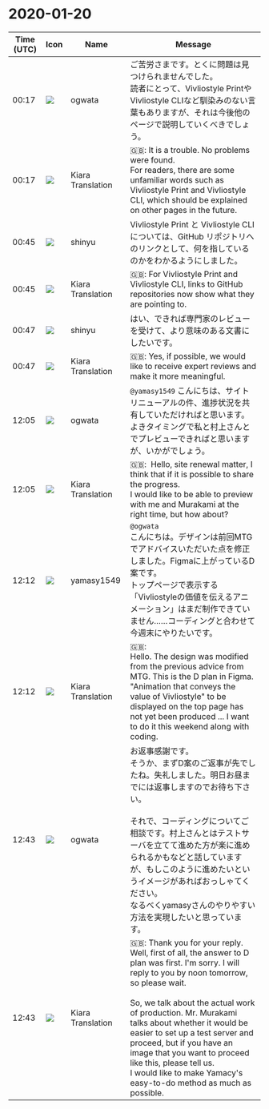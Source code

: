 # 2020-01-20

|Time (UTC)|Icon|Name|Message|
|---|---|---|---|
|00:17|![](https://avatars.slack-edge.com/2019-11-22/845042642576_070441337abaca9fb7b3_72.png)|ogwata|ご苦労さまです。とくに問題は見つけられませんでした。<br>読者にとって、Vivliostyle PrintやVivliostyle CLIなど馴染みのない言葉もありますが、それは今後他のページで説明していくべきでしょう。|
|00:17|![](https://avatars.slack-edge.com/2019-08-21/732685848020_f3f20736795184660348_72.png)|Kiara Translation|🇬🇧: It is a trouble. No problems were found.<br>For readers, there are some unfamiliar words such as Vivliostyle Print and Vivliostyle CLI, which should be explained on other pages in the future.|
|00:45|![](https://avatars.slack-edge.com/2018-04-27/354445776386_e258f5ed5ba887b08668_72.jpg)|shinyu|Vivliostyle Print と Vivliostyle CLI については、GitHub リポジトリへのリンクとして、何を指しているのかをわかるようにしました。|
|00:45|![](https://avatars.slack-edge.com/2019-08-21/732685848020_f3f20736795184660348_72.png)|Kiara Translation|🇬🇧: For Vivliostyle Print and Vivliostyle CLI, links to GitHub repositories now show what they are pointing to.|
|00:47|![](https://avatars.slack-edge.com/2018-04-27/354445776386_e258f5ed5ba887b08668_72.jpg)|shinyu|はい、できれば専門家のレビューを受けて、より意味のある文書にしたいです。|
|00:47|![](https://avatars.slack-edge.com/2019-08-21/732685848020_f3f20736795184660348_72.png)|Kiara Translation|🇬🇧: Yes, if possible, we would like to receive expert reviews and make it more meaningful.|
|12:05|![](https://avatars.slack-edge.com/2019-11-22/845042642576_070441337abaca9fb7b3_72.png)|ogwata|`@yamasy1549` こんにちは、サイトリニューアルの件、進捗状況を共有していただければと思います。<br>よきタイミングで私と村上さんとでプレビューできればと思いますが、いかがでしょう。|
|12:05|![](https://avatars.slack-edge.com/2019-08-21/732685848020_f3f20736795184660348_72.png)|Kiara Translation|🇬🇧:  Hello, site renewal matter, I think that if it is possible to share the progress.<br>I would like to be able to preview with me and Murakami at the right time, but how about?|
|12:12|![](https://secure.gravatar.com/avatar/b2dffef7ce30f6f8f399f2a172229711.jpg?s=72&d=https%3A%2F%2Fa.slack-edge.com%2Fdf10d%2Fimg%2Favatars%2Fava_0012-72.png)|yamasy1549|`@ogwata`<br>こんにちは。デザインは前回MTGでアドバイスいただいた点を修正しました。Figmaに上がっているD案です。<br>トップページで表示する「Vivliostyleの価値を伝えるアニメーション」はまだ制作できていません……コーディングと合わせて今週末にやりたいです。|
|12:12|![](https://avatars.slack-edge.com/2019-08-21/732685848020_f3f20736795184660348_72.png)|Kiara Translation|🇬🇧: <br>Hello. The design was modified from the previous advice from MTG. This is the D plan in Figma.<br>"Animation that conveys the value of Vivliostyle" to be displayed on the top page has not yet been produced ... I want to do it this weekend along with coding.|
|12:43|![](https://avatars.slack-edge.com/2019-11-22/845042642576_070441337abaca9fb7b3_72.png)|ogwata|お返事感謝です。<br>そうか、まずD案のご返事が先でしたね。失礼しました。明日お昼までには返事しますのでお待ち下さい。<br><br>それで、コーディングについてご相談です。村上さんとはテストサーバを立てて進めた方が楽に進められるかもなどと話していますが、もしこのように進めたいというイメージがあればおっしゃてください。<br>なるべくyamasyさんのやりやすい方法を実現したいと思っています。|
|12:43|![](https://avatars.slack-edge.com/2019-08-21/732685848020_f3f20736795184660348_72.png)|Kiara Translation|🇬🇧: Thank you for your reply.<br>Well, first of all, the answer to D plan was first. I'm sorry. I will reply to you by noon tomorrow, so please wait.<br><br>So, we talk about the actual work of production. Mr. Murakami talks about whether it would be easier to set up a test server and proceed, but if you have an image that you want to proceed like this, please tell us.<br>I would like to make Yamacy's easy-to-do method as much as possible.|
